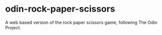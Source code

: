# odin-rock-paper-scissors
A web based version of the rock paper scissors game, following The Odin Project.
